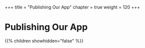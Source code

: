 +++
title = "Publishing Our App"
chapter = true
weight = 120
+++

# Publishing Our App

{{% children showhidden="false" %}}


